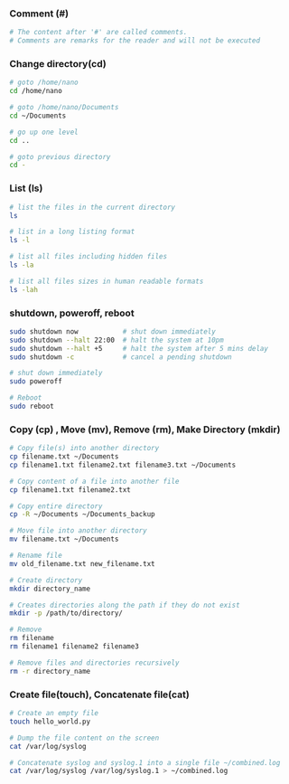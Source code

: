 ### Comment (#)

```bash
# The content after '#' are called comments.
# Comments are remarks for the reader and will not be executed
```

### Change directory(cd)

```bash
# goto /home/nano
cd /home/nano

# goto /home/nano/Documents
cd ~/Documents

# go up one level
cd ..

# goto previous directory
cd -
```

### List (ls)

```bash
# list the files in the current directory
ls

# list in a long listing format
ls -l

# list all files including hidden files
ls -la

# list all files sizes in human readable formats
ls -lah
```

### shutdown, poweroff, reboot

```bash
sudo shutdown now           # shut down immediately
sudo shutdown --halt 22:00  # halt the system at 10pm
sudo shutdown --halt +5     # halt the system after 5 mins delay
sudo shutdown -c            # cancel a pending shutdown

# shut down immediately
sudo poweroff

# Reboot
sudo reboot

```

### Copy (cp) , Move (mv), Remove (rm), Make Directory (mkdir)

```bash
# Copy file(s) into another directory
cp filename.txt ~/Documents
cp filename1.txt filename2.txt filename3.txt ~/Documents

# Copy content of a file into another file
cp filename1.txt filename2.txt

# Copy entire directory
cp -R ~/Documents ~/Documents_backup

# Move file into another directory
mv filename.txt ~/Documents

# Rename file
mv old_filename.txt new_filename.txt

# Create directory
mkdir directory_name

# Creates directories along the path if they do not exist
mkdir -p /path/to/directory/

# Remove
rm filename
rm filename1 filename2 filename3

# Remove files and directories recursively
rm -r directory_name
```

### Create file(touch), Concatenate file(cat)

```bash
# Create an empty file
touch hello_world.py

# Dump the file content on the screen
cat /var/log/syslog

# Concatenate syslog and syslog.1 into a single file ~/combined.log
cat /var/log/syslog /var/log/syslog.1 > ~/combined.log

```
